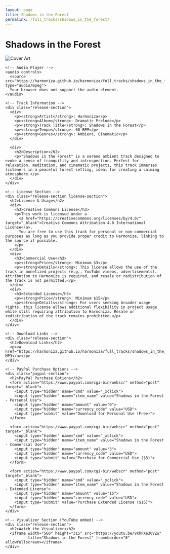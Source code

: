 ```yaml
---
layout: page
title: Shadows in the Forest
permalink: /full_tracks/shadows_in_the_forest/
---
```


<div class="container">
  <div class="release-container">
    <h1>Shadows in the Forest</h1>
    <img src="https://harmoniza.github.io/harmoniza/full_tracks/shadows_in_the_forest/Shadows_in_the_Forest_image.png" alt="Cover Art" class="cover-art"/>

    <!-- Audio Player -->
    <audio controls>
      <source src="https://harmoniza.github.io/harmoniza/full_tracks/shadows_in_the_forest/Shadows_in_the_Forest.mp3" type="audio/mpeg">
      Your browser does not support the audio element.
    </audio>

    <!-- Track Information -->
    <div class="release-section">
      <div>
        <p><strong>Artist</strong>: Harmoniza</p>
        <p><strong>Album</strong>: Dramatic Prelude</p>
        <p><strong>Track Title</strong>: Shadows in the Forest</p>
        <p><strong>Tempo</strong>: 60 BPM</p>
        <p><strong>Genres</strong>: Ambient, Cinematic</p>
      </div>

      <div>
        <h2>Description</h2>
        <p>"Shadows in the Forest" is a serene ambient track designed to evoke a sense of tranquility and introspection. Perfect for relaxation, meditation, and cinematic projects, this track immerses listeners in a peaceful forest setting, ideal for creating a calming atmosphere.</p>
      </div>
    </div>

    <!-- License Section -->
    <div class="release-section license-section">
      <h2>License & Usage</h2>
      <div>
        <h3>Creative Commons License</h3>
        <p>This work is licensed under a
          <a href="https://creativecommons.org/licenses/by/4.0/" target="_blank">Creative Commons Attribution 4.0 International License</a>.
          You are free to use this track for personal or non-commercial purposes as long as you provide proper credit to Harmoniza, linking to the source if possible.
        </p>
      </div>
      <div>
        <h3>Commercial Use</h3>
        <p><strong>Price</strong>: Minimum $3</p>
        <p><strong>Details</strong>: This license allows the use of the track in monetized projects (e.g., YouTube videos, advertisements). Attribution to Harmoniza is required, and resale or redistribution of the track is not permitted.</p>
      </div>
      <div>
        <h3>Extended License</h3>
        <p><strong>Price</strong>: Minimum $15</p>
        <p><strong>Details</strong>: For users seeking broader usage rights, this license allows additional flexibility in project usage while still requiring attribution to Harmoniza. Resale or redistribution of the track remains prohibited.</p>
      </div>
    </div>

    <!-- Download Links -->
    <div class="release-section">
      <h2>Download Links</h2>
      <p><a href="https://harmoniza.github.io/harmoniza/full_tracks/shadows_in_the_forest/Shadows_in_the_Forest.mp3">Download MP3</a></p>
    </div>

    <!-- PayPal Purchase Options -->
    <div class="paypal-section">
      <h2>PayPal Purchase Options</h2>
      <form action="https://www.paypal.com/cgi-bin/webscr" method="post" target="_blank">
        <input type="hidden" name="cmd" value="_xclick">
        <input type="hidden" name="item_name" value="Shadows in the Forest - Personal Use">
        <input type="hidden" name="amount" value="0">
        <input type="hidden" name="currency_code" value="USD">
        <input type="submit" value="Download for Personal Use (Free)">
      </form>

      <form action="https://www.paypal.com/cgi-bin/webscr" method="post" target="_blank">
        <input type="hidden" name="cmd" value="_xclick">
        <input type="hidden" name="item_name" value="Shadows in the Forest - Commercial Use">
        <input type="hidden" name="amount" value="3">
        <input type="hidden" name="currency_code" value="USD">
        <input type="submit" value="Purchase for Commercial Use ($3)">
      </form>

      <form action="https://www.paypal.com/cgi-bin/webscr" method="post" target="_blank">
        <input type="hidden" name="cmd" value="_xclick">
        <input type="hidden" name="item_name" value="Shadows in the Forest - Extended License">
        <input type="hidden" name="amount" value="15">
        <input type="hidden" name="currency_code" value="USD">
        <input type="submit" value="Purchase Extended License ($15)">
      </form>
    </div>

    <!-- Visualizer Section (YouTube embed) -->
    <div class="release-section">
      <h2>Watch the Visualizer</h2>
      <iframe width="560" height="315" src="https://youtu.be/VKhPXe30VZw"
              title="Shadows in the Forest" frameborder="0" allowfullscreen></iframe>
    </div>

  </div>
</div>

<!-- Meta Tags for SEO -->
<meta name="description" content="Download Shadows in the Forest by Harmoniza, an ambient track perfect for meditation and cinematic projects. Free for personal use.">
<meta name="keywords" content="free ambient music, lofi track download, Shadows in the Forest, Harmoniza music, cinematic music">

